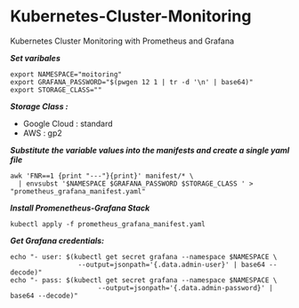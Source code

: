 # Kubernetes-Cluster-Monitoring

Kubernetes Cluster Monitoring with Prometheus and Grafana


***Set varibales***
```
export NAMESPACE="moitoring"
export GRAFANA_PASSWORD="$(pwgen 12 1 | tr -d '\n' | base64)"
export STORAGE_CLASS="" 
```
***Storage Class :***
  - Google Cloud : standard
  - AWS : gp2

***Substitute the variable values into the manifests and create a single yaml file***

```
awk 'FNR==1 {print "---"}{print}' manifest/* \ 
  | envsubst '$NAMESPACE $GRAFANA_PASSWORD $STORAGE_CLASS ' > "prometheus_grafana_manifest.yaml"
```
***Install Promenetheus-Grafana Stack***

````
kubectl apply -f prometheus_grafana_manifest.yaml
````

***Get Grafana credentials:***
```
echo "- user: $(kubectl get secret grafana --namespace $NAMESPACE \
                 --output=jsonpath='{.data.admin-user}' | base64 --decode)"
echo "- pass: $(kubectl get secret grafana --namespace $NAMESPACE \
                      --output=jsonpath='{.data.admin-password}' | base64 --decode)"
```
